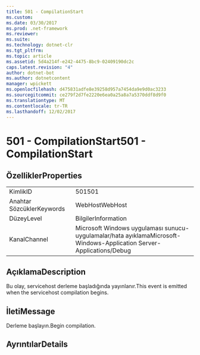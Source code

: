 ```yaml
---
title: 501 - CompilationStart
ms.custom: 
ms.date: 03/30/2017
ms.prod: .net-framework
ms.reviewer: 
ms.suite: 
ms.technology: dotnet-clr
ms.tgt_pltfrm: 
ms.topic: article
ms.assetid: 5d4a214f-e242-4475-8bc9-02409190dc2c
caps.latest.revision: "4"
author: dotnet-bot
ms.author: dotnetcontent
manager: wpickett
ms.openlocfilehash: d475831adfe8e39258d957a7454da9e9d0ac3233
ms.sourcegitcommit: ce279f2d7fe2220e6ea0a25a8a7a5370ddf8d9f0
ms.translationtype: MT
ms.contentlocale: tr-TR
ms.lasthandoff: 12/02/2017
---
```

# <a name="501---compilationstart"></a><span data-ttu-id="6534c-102">501 - CompilationStart</span><span class="sxs-lookup"><span data-stu-id="6534c-102">501 - CompilationStart</span></span>
## <a name="properties"></a><span data-ttu-id="6534c-103">Özellikler</span><span class="sxs-lookup"><span data-stu-id="6534c-103">Properties</span></span>  
  
|||  
|-|-|  
|<span data-ttu-id="6534c-104">Kimlik</span><span class="sxs-lookup"><span data-stu-id="6534c-104">ID</span></span>|<span data-ttu-id="6534c-105">501</span><span class="sxs-lookup"><span data-stu-id="6534c-105">501</span></span>|  
|<span data-ttu-id="6534c-106">Anahtar Sözcükler</span><span class="sxs-lookup"><span data-stu-id="6534c-106">Keywords</span></span>|<span data-ttu-id="6534c-107">WebHost</span><span class="sxs-lookup"><span data-stu-id="6534c-107">WebHost</span></span>|  
|<span data-ttu-id="6534c-108">Düzey</span><span class="sxs-lookup"><span data-stu-id="6534c-108">Level</span></span>|<span data-ttu-id="6534c-109">Bilgiler</span><span class="sxs-lookup"><span data-stu-id="6534c-109">Information</span></span>|  
|<span data-ttu-id="6534c-110">Kanal</span><span class="sxs-lookup"><span data-stu-id="6534c-110">Channel</span></span>|<span data-ttu-id="6534c-111">Microsoft Windows uygulaması sunucu-uygulamalar/hata ayıklama</span><span class="sxs-lookup"><span data-stu-id="6534c-111">Microsoft-Windows-Application Server-Applications/Debug</span></span>|  
  
## <a name="description"></a><span data-ttu-id="6534c-112">Açıklama</span><span class="sxs-lookup"><span data-stu-id="6534c-112">Description</span></span>  
 <span data-ttu-id="6534c-113">Bu olay, servicehost derleme başladığında yayınlanır.</span><span class="sxs-lookup"><span data-stu-id="6534c-113">This event is emitted when the servicehost compilation begins.</span></span>  
  
## <a name="message"></a><span data-ttu-id="6534c-114">İleti</span><span class="sxs-lookup"><span data-stu-id="6534c-114">Message</span></span>  
 <span data-ttu-id="6534c-115">Derleme başlayın.</span><span class="sxs-lookup"><span data-stu-id="6534c-115">Begin compilation.</span></span>  
  
## <a name="details"></a><span data-ttu-id="6534c-116">Ayrıntılar</span><span class="sxs-lookup"><span data-stu-id="6534c-116">Details</span></span>
